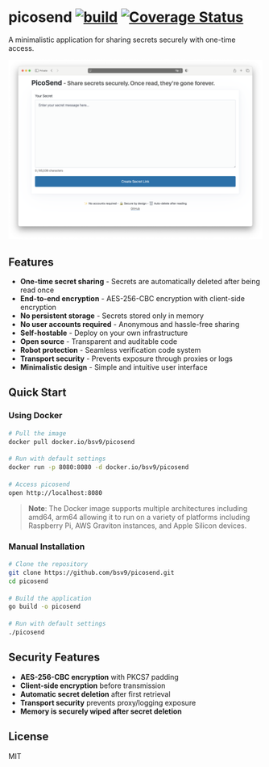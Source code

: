 # picosend [![build](https://github.com/bsv9/picosend/actions/workflows/ci.yml/badge.svg)](https://github.com/bsv9/picosend/actions/workflows/ci.yml)&nbsp;[![Coverage Status](https://coveralls.io/repos/github/bsv9/picosend/badge.svg?branch=main)](https://coveralls.io/github/bsv9/picosend?branch=main)


A minimalistic application for sharing secrets securely with one-time access.

![Picosend Screenshot](static/images/picosend.png)

## Features

- **One-time secret sharing** - Secrets are automatically deleted after being read once
- **End-to-end encryption** - AES-256-CBC encryption with client-side encryption
- **No persistent storage** - Secrets stored only in memory
- **No user accounts required** - Anonymous and hassle-free sharing
- **Self-hostable** - Deploy on your own infrastructure
- **Open source** - Transparent and auditable code
- **Robot protection** - Seamless verification code system
- **Transport security** - Prevents exposure through proxies or logs
- **Minimalistic design** - Simple and intuitive user interface

## Quick Start


### Using Docker

```bash
# Pull the image
docker pull docker.io/bsv9/picosend

# Run with default settings
docker run -p 8080:8080 -d docker.io/bsv9/picosend

# Access picosend
open http://localhost:8080
```

> **Note**: The Docker image supports multiple architectures including amd64, arm64 allowing it to run on a variety of platforms including Raspberry Pi, AWS Graviton instances, and Apple Silicon devices.

### Manual Installation

```bash
# Clone the repository
git clone https://github.com/bsv9/picosend.git
cd picosend

# Build the application
go build -o picosend

# Run with default settings
./picosend

```

## Security Features

- **AES-256-CBC encryption** with PKCS7 padding
- **Client-side encryption** before transmission
- **Automatic secret deletion** after first retrieval
- **Transport security** prevents proxy/logging exposure
- **Memory is securely wiped after secret deletion**

## License

MIT

